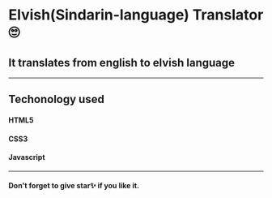 # Elvish(Sindarin-language) Translator 🙄
## It translates from english to elvish language 
----
## Techonology used 
#### HTML5
#### CSS3
#### Javascript
----
#### Don't forget to give star✨ if you like it.
